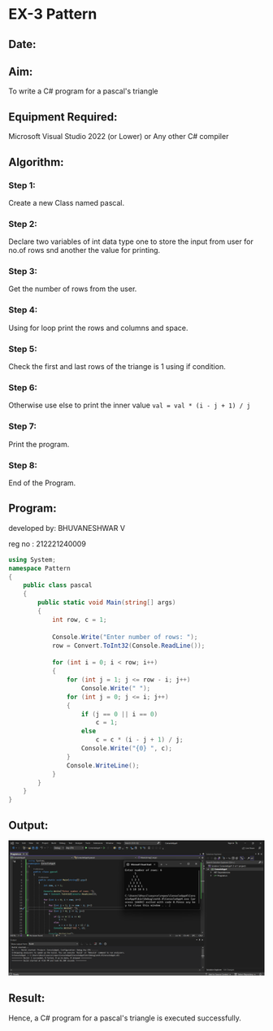 # EX-3 Pattern
## Date:

## Aim:
To write a C# program for a pascal's triangle
## Equipment Required:
Microsoft Visual Studio 2022 (or Lower) or Any other C# compiler
## Algorithm:
### Step 1:
Create a new Class named pascal.
### Step 2:
Declare two variables of int data type one to store the input from user for no.of rows snd another the value for printing.
### Step 3:
Get the number of rows from the user.
### Step 4:
Using for loop print the rows and columns and space.
### Step 5:
Check the first and last rows of the triange is 1 using if condition.
### Step 6:
Otherwise use else to print the inner value
```val = val * (i - j + 1) / j```
### Step 7:
Print the program.
### Step 8:
End of the Program.
## Program:
developed by: BHUVANESHWAR V

reg no      : 212221240009
```C#
using System;
namespace Pattern
{
    public class pascal
    {
        public static void Main(string[] args)
        {
            int row, c = 1;

            Console.Write("Enter number of rows: ");
            row = Convert.ToInt32(Console.ReadLine());

            for (int i = 0; i < row; i++)
            {
                for (int j = 1; j <= row - i; j++)
                    Console.Write(" ");
                for (int j = 0; j <= i; j++)
                {
                    if (j == 0 || i == 0)
                        c = 1;
                    else
                        c = c * (i - j + 1) / j;
                    Console.Write("{0} ", c);
                }
                Console.WriteLine();
            }
        }
    }
}        
```
## Output:
![image](pascal.png)
## Result:
Hence, a C# program for a pascal's triangle is executed successfully.
